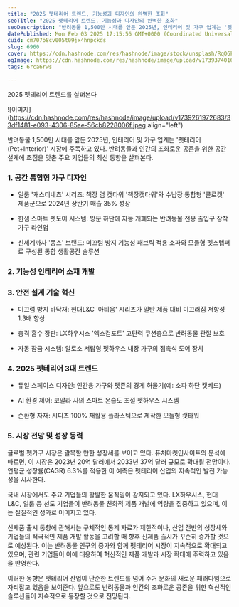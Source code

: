 ```yaml
---
title: "2025 펫테리어 트렌드, 기능성과 디자인의 완벽한 조화"
seoTitle: "2025 펫테리어 트렌드, 기능성과 디자인의 완벽한 조화"
seoDescription: "반려동물 1,500만 시대를 앞둔 2025년, 인테리어 및 가구 업계는 '펫테리어(Pet+Interior)' 시장에 주목하고 있다. 반려동물과 인간의 조화로운 공존을 위한 공간 설계에 초점을 맞춘 주요 기업들의 최신 동향을 살펴보았다."
datePublished: Mon Feb 03 2025 17:15:56 GMT+0000 (Coordinated Universal Time)
cuid: cm707o8cv005t09jx4hnpckds
slug: 6960
cover: https://cdn.hashnode.com/res/hashnode/image/stock/unsplash/RqO6kwm4tZY/upload/5cd400e8ec3293875833329d3421e661.jpeg
ogImage: https://cdn.hashnode.com/res/hashnode/image/upload/v1739374016692/2b5aede6-522f-4901-9ee8-a966c4f3c637.webp
tags: 6rca6rws

---
```


2025 펫테리어 트렌드를 살펴본다

![이미지](https://cdn.hashnode.com/res/hashnode/image/upload/v1739261972683/33df1481-e093-4306-85ae-56cb8228006f.jpeg align="left")

반려동물 1,500만 시대를 앞둔 2025년, 인테리어 및 가구 업계는 '펫테리어(Pet+Interior)' 시장에 주목하고 있다. 반려동물과 인간의 조화로운 공존을 위한 공간 설계에 초점을 맞춘 주요 기업들의 최신 동향을 살펴본다.

### 1\. 공간 통합형 가구 디자인

* 일룸 '캐스터네츠' 시리즈: 책장 겸 캣타워 '책장캣타워'와 수납장 통합형 '클로캣' 제품군으로 2024년 상반기 매출 35% 성장
    
* 한샘 스마트 펫도어 시스템: 방문 하단에 자동 개폐되는 반려동물 전용 출입구 장착 가구 라인업
    
* 신세계까사 '몽스' 브랜드: 미끄럼 방지 기능성 패브릭 적용 소파와 모듈형 펫스텝퍼로 구성된 통합 생활공간 솔루션
    

### 2\. 기능성 인테리어 소재 개발

### 3\. 안전 설계 기술 혁신

* 미끄럼 방지 바닥재: 현대L&C '아티움' 시리즈가 일반 제품 대비 미끄러짐 저항성 1.3배 향상
    
* 충격 흡수 장판: LX하우시스 '엑스컴포트' 고탄력 쿠션층으로 반려동물 관절 보호
    
* 자동 잠금 시스템: 알로소 서랍형 펫하우스 내장 가구의 접촉식 도어 장치
    

### 4\. 2025 펫테리어 3대 트렌드

* 듀얼 스페이스 디자인: 인간용 가구와 펫존의 경계 허물기(예: 소파 하단 캣베드)
    
* AI 환경 제어: 코알라 사의 스마트 온습도 조절 펫하우스 시스템
    
* 순환형 자재: 시디즈 100% 재활용 플라스틱으로 제작한 모듈형 캣타워
    

### 5\. 시장 전망 및 성장 동력

글로벌 펫가구 시장은 괄목할 만한 성장세를 보이고 있다. 퓨처마켓인사이트의 분석에 따르면, 이 시장은 2023년 20억 달러에서 2033년 37억 달러 규모로 확대될 전망이다. 연평균 성장률(CAGR) 6.3%를 적용한 이 예측은 펫테리어 산업의 지속적인 발전 가능성을 시사한다.

국내 시장에서도 주요 기업들의 활발한 움직임이 감지되고 있다. LX하우시스, 현대L&C, 일룸 등 선도 기업들이 반려동물 친화적 제품 개발에 역량을 집중하고 있으며, 이는 실질적인 성과로 이어지고 있다.

신제품 출시 동향에 관해서는 구체적인 통계 자료가 제한적이나, 산업 전반의 성장세와 기업들의 적극적인 제품 개발 활동을 고려할 때 향후 신제품 출시가 꾸준히 증가할 것으로 예상된다. 이는 반려동물 인구의 증가와 함께 펫테리어 시장이 지속적으로 확대되고 있으며, 관련 기업들이 이에 대응하여 혁신적인 제품 개발과 시장 확대에 주력하고 있음을 반영한다.

이러한 동향은 펫테리어 산업이 단순한 트렌드를 넘어 주거 문화의 새로운 패러다임으로 자리잡고 있음을 보여준다. 앞으로도 반려동물과 인간의 조화로운 공존을 위한 혁신적인 솔루션들이 지속적으로 등장할 것으로 전망된다.